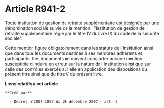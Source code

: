 # Article R941-2

Toute institution de gestion de retraite supplémentaire est désignée par une dénomination sociale suivie de la mention :
"Institution de gestion de retraite supplémentaire régie par le titre IV du livre IX du code de la sécurité sociale".

Cette mention figure obligatoirement dans les statuts de l'institution ainsi que dans tous les documents destinés à ses
membres adhérents et participants. Ces documents ne doivent comporter aucune mention susceptible d'induire en erreur sur la
nature de l'institution ainsi que sur celle des contrôles exercés sur elle en application des dispositions du présent titre
ainsi que du titre V du présent livre.

**Liens relatifs à cet article**

	**Créé par**:

	  - Décret n°2007-1897 du 26 décembre 2007 - art. 2
